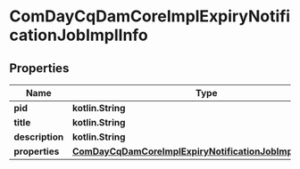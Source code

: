 
# ComDayCqDamCoreImplExpiryNotificationJobImplInfo

## Properties
Name | Type | Description | Notes
------------ | ------------- | ------------- | -------------
**pid** | **kotlin.String** |  |  [optional]
**title** | **kotlin.String** |  |  [optional]
**description** | **kotlin.String** |  |  [optional]
**properties** | [**ComDayCqDamCoreImplExpiryNotificationJobImplProperties**](ComDayCqDamCoreImplExpiryNotificationJobImplProperties.md) |  |  [optional]



